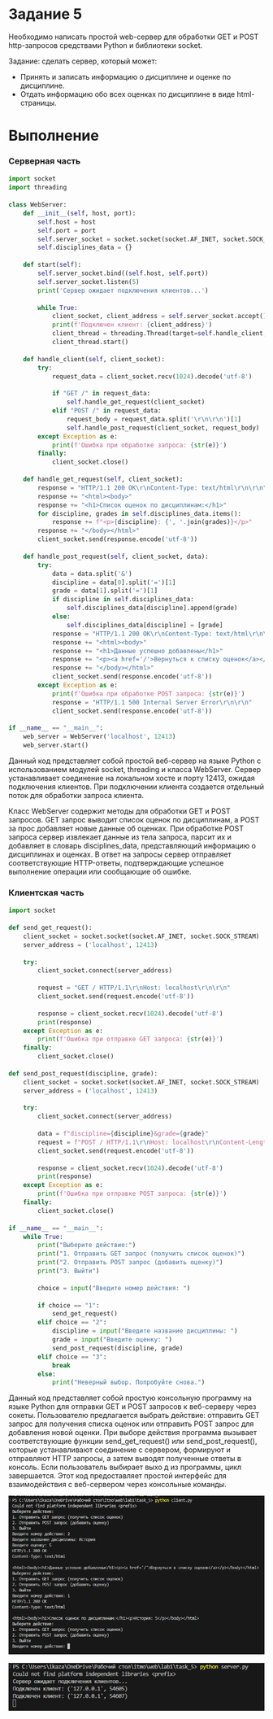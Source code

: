 # Задание 5
Необходимо написать простой web-сервер для обработки GET и POST http-запросов средствами Python и библиотеки socket.

Задание: сделать сервер, который может:

* Принять и записать информацию о дисциплине и оценке по дисциплине.
* Отдать информацию обо всех оценках по дисциплине в виде html-страницы.

# Выполнение
### Серверная часть
```python
import socket
import threading

class WebServer:
    def __init__(self, host, port):
        self.host = host
        self.port = port
        self.server_socket = socket.socket(socket.AF_INET, socket.SOCK_STREAM)
        self.disciplines_data = {}
    
    def start(self):
        self.server_socket.bind((self.host, self.port))
        self.server_socket.listen(5)
        print('Сервер ожидает подключения клиентов...')
        
        while True:
            client_socket, client_address = self.server_socket.accept()
            print(f'Подключен клиент: {client_address}')
            client_thread = threading.Thread(target=self.handle_client, args=(client_socket,))
            client_thread.start()
    
    def handle_client(self, client_socket):
        try:
            request_data = client_socket.recv(1024).decode('utf-8')
            
            if "GET /" in request_data:
                self.handle_get_request(client_socket)
            elif "POST /" in request_data:
                request_body = request_data.split('\r\n\r\n')[1]
                self.handle_post_request(client_socket, request_body)
        except Exception as e:
            print(f'Ошибка при обработке запроса: {str(e)}')
        finally:
            client_socket.close()
    
    def handle_get_request(self, client_socket):
        response = "HTTP/1.1 200 OK\r\nContent-Type: text/html\r\n\r\n"
        response += "<html><body>"
        response += "<h1>Список оценок по дисциплинам:</h1>"
        for discipline, grades in self.disciplines_data.items():
            response += f"<p>{discipline}: {', '.join(grades)}</p>"
        response += "</body></html>"
        client_socket.send(response.encode('utf-8'))
    
    def handle_post_request(self, client_socket, data):
        try:
            data = data.split('&')
            discipline = data[0].split('=')[1]
            grade = data[1].split('=')[1]
            if discipline in self.disciplines_data:
                self.disciplines_data[discipline].append(grade)
            else:
                self.disciplines_data[discipline] = [grade]
            response = "HTTP/1.1 200 OK\r\nContent-Type: text/html\r\n\r\n"
            response += "<html><body>"
            response += "<h1>Данные успешно добавлены</h1>"
            response += "<p><a href='/'>Вернуться к списку оценок</a></p>"
            response += "</body></html>"
            client_socket.send(response.encode('utf-8'))
        except Exception as e:
            print(f'Ошибка при обработке POST запроса: {str(e)}')
            response = "HTTP/1.1 500 Internal Server Error\r\n\r\n"
            client_socket.send(response.encode('utf-8'))

if __name__ == "__main__":
    web_server = WebServer('localhost', 12413)
    web_server.start()
```

Данный код представляет собой простой веб-сервер на языке Python с использованием модулей socket, threading и класса WebServer. Сервер устанавливает соединение на локальном хосте и порту 12413, ожидая подключения клиентов. При подключении клиента создается отдельный поток для обработки запроса клиента.

Класс WebServer содержит методы для обработки GET и POST запросов. GET запрос выводит список оценок по дисциплинам, а POST за
прос добавляет новые данные об оценках. При обработке POST запроса сервер извлекает данные из тела запроса, парсит их и добавляет в
словарь disciplines_data, представляющий информацию о дисциплинах и оценках. В ответ на запросы сервер отправляет соответствующие HTTP-ответы, 
подтверждающие успешное выполнение операции или сообщающие об ошибке.

### Клиентская часть

```python
import socket

def send_get_request():
    client_socket = socket.socket(socket.AF_INET, socket.SOCK_STREAM)
    server_address = ('localhost', 12413)
    
    try:
        client_socket.connect(server_address)
        
        request = "GET / HTTP/1.1\r\nHost: localhost\r\n\r\n"
        client_socket.send(request.encode('utf-8'))
        
        response = client_socket.recv(1024).decode('utf-8')
        print(response)
    except Exception as e:
        print(f'Ошибка при отправке GET запроса: {str(e)}')
    finally:
        client_socket.close()

def send_post_request(discipline, grade):
    client_socket = socket.socket(socket.AF_INET, socket.SOCK_STREAM)
    server_address = ('localhost', 12413)
    
    try:
        client_socket.connect(server_address)
        
        data = f"discipline={discipline}&grade={grade}"
        request = f"POST / HTTP/1.1\r\nHost: localhost\r\nContent-Length: {len(data)}\r\n\r\n{data}"
        client_socket.send(request.encode('utf-8'))
        
        response = client_socket.recv(1024).decode('utf-8')
        print(response)
    except Exception as e:
        print(f'Ошибка при отправке POST запроса: {str(e)}')
    finally:
        client_socket.close()

if __name__ == "__main__":
    while True:
        print("Выберите действие:")
        print("1. Отправить GET запрос (получить список оценок)")
        print("2. Отправить POST запрос (добавить оценку)")
        print("3. Выйти")
        
        choice = input("Введите номер действия: ")
        
        if choice == "1":
            send_get_request()
        elif choice == "2":
            discipline = input("Введите название дисциплины: ")
            grade = input("Введите оценку: ")
            send_post_request(discipline, grade)
        elif choice == "3":
            break
        else:
            print("Неверный выбор. Попробуйте снова.")
```

Данный код представляет собой простую консольную программу на языке Python для отправки GET и POST запросов к веб-серверу через сокеты. Пользователю предлагается выбрать действие: отправить GET запрос для получения списка оценок или отправить POST запрос для добавления новой оценки. При выборе действия программа вызывает соответствующие функции send_get_request() или send_post_request(), которые устанавливают соединение с сервером, формируют и отправляют HTTP запросы, а затем выводят полученные ответы в консоль. Если пользователь выбирает выхо
д из программы, цикл завершается. Этот код предоставляет простой интерфейс для взаимодействия с веб-сервером через консольные команды.

![Пример изображения](51.png)

![Пример изображения](52.png)